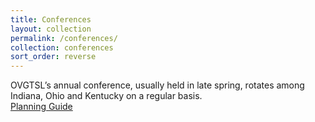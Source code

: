 ```yaml
---
title: Conferences
layout: collection
permalink: /conferences/
collection: conferences
sort_order: reverse
---
```


<div class="conf_table">
  <div class="body">
    <div class="row">
      <div class="cell">OVGTSL’s annual conference, usually held in late spring, rotates among Indiana, Ohio and Kentucky on a regular basis.</div>
      <div class="cell"><a href="/assets/pdf/PlanningGuide.pdf" class="btn btn--success btn--small">Planning Guide <i class="fas fa-download"></i></a></div>
    </div>
  </div>
</div>
